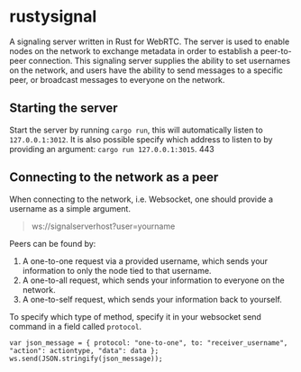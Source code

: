 # rustysignal
A signaling server written in Rust for WebRTC.
The server is used to enable nodes on the network to exchange metadata in order to establish a peer-to-peer connection.
This signaling server supplies the ability to set usernames on the network, and users have the ability to send messages to a specific peer, or broadcast messages to everyone on the network.

## Starting the server
Start the server by running `cargo run`, this will automatically listen to `127.0.0.1:3012`. It is also possible specify which address to listen to by providing an argument: `cargo run 127.0.0.1:3015`.
443

## Connecting to the network as a peer
When connecting to the network, i.e. Websocket, one should provide a username as a simple argument.
> ws://signalserverhost?user=yourname

Peers can be found by:
  1. A one-to-one request via a provided username, which sends your information to only the node tied to that username.
  2. A one-to-all request, which sends your information to everyone on the network.
  3. A one-to-self request, which sends your information back to yourself.
  
To specify which type of method, specify it in your websocket send command in a field called `protocol`.

```
var json_message = { protocol: "one-to-one", to: "receiver_username", "action": actiontype, "data": data };
ws.send(JSON.stringify(json_message));
```
